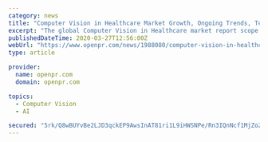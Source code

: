 ```yaml
---
category: news
title: "Computer Vision in Healthcare Market Growth, Ongoing Trends, Technological Innovation, Opportunities and Forecast to 2026"
excerpt: "The global Computer Vision in Healthcare market report scope includes detailed study covering underlying factors influencing the industry trends. The global Computer Vision in Healthcare market is segregated on the basis of Product & Service as Software,"
publishedDateTime: 2020-03-27T12:56:00Z
webUrl: "https://www.openpr.com/news/1988080/computer-vision-in-healthcare-market-growth-ongoing-trends"
type: article

provider:
  name: openpr.com
  domain: openpr.com

topics:
  - Computer Vision
  - AI

secured: "5rk/Q8wBUYvBe2LJD3qckEP9AwsInAT81ri1L9iHWSNPe/Rn3IQnNcf1MjZoZGWqxgBEha4ZapPj6qOHIm4oTB6NzUlBGbEzWhzvhc+27bULLA/gAKrtLtHH+Fu7wbiMYJJ16J3Wk/uS3qMsHLirWclD3Vbo+HQwP6ZWgrTV8A2QJe6PLqz71P1yDpirRSAPq5uSpPD5w+iBG0NdvdYxoHwlcFpPbs/NkUPr/CIT5TCl4d2yQiE1o08EXa3F8EgHX2mMcTupe2wXnhZismoPITH+g4ALlw1likKq+l2kiw+gYGgz+/cFmdQmqtspSzWx;EnVi1LZqXlSXTtyI3VQn1w=="
---
```


